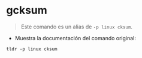 # gcksum

> Este comando es un alias de `-p linux cksum`.

- Muestra la documentación del comando original:

`tldr -p linux cksum`
